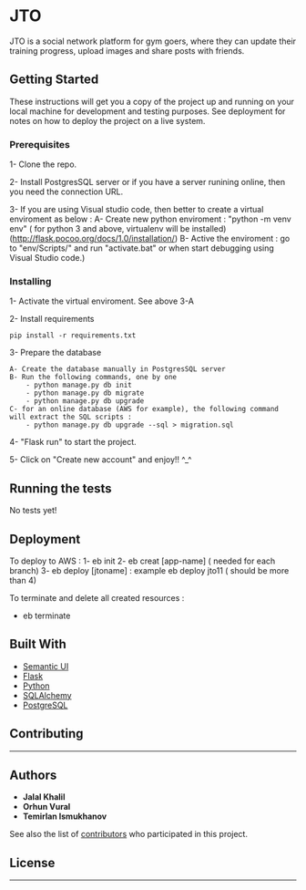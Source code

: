 # JTO

JTO is a social network platform for gym goers, where they can update their training progress, upload images and share posts with friends.

## Getting Started

These instructions will get you a copy of the project up and running on your local machine for development and testing purposes. See deployment for notes on how to deploy the project on a live system.

### Prerequisites

1- Clone the repo.

2- Install PostgresSQL server or if you have a server runining online, then you need the connection URL.

3- If you are using Visual studio code, then better to create a virtual enviroment as below : 
    A- Create new python enviroment : "python -m venv env" ( for python 3 and above, virtualenv will be installed) (http://flask.pocoo.org/docs/1.0/installation/)
    B- Active the enviroment : go to "env/Scripts/" and run "activate.bat" or when start debugging using Visual Studio code.)

### Installing

1- Activate the virtual enviroment. See above 3-A

2- Install requirements

```
pip install -r requirements.txt
```
3- Prepare the database

    A- Create the database manually in PostgresSQL server
    B- Run the following commands, one by one
        - python manage.py db init
        - python manage.py db migrate
        - python manage.py db upgrade
    C- for an online database (AWS for example), the following command will extract the SQL scripts : 
        - python manage.py db upgrade --sql > migration.sql

4- "Flask run" to start the project. 

5- Click on "Create new account" and enjoy!! ^_^

## Running the tests

No tests yet! 

## Deployment

To deploy to AWS : 
1- eb init
2- eb creat [app-name] ( needed for each branch)
3- eb deploy [jtoname] : example eb deploy jto11 ( should be more than 4)

To terminate and delete all created resources : 
- eb terminate

## Built With

* [Semantic UI](https://semantic-ui.com/) 
* [Flask](https://palletsprojects.com/p/flask/)
* [Python](https://www.python.org/)
* [SQLAlchemy](https://www.sqlalchemy.org/)
* [PostgreSQL](https://www.postgresql.org/)

## Contributing

---


## Authors

* **Jalal Khalil**
* **Orhun Vural**
* **Temirlan Ismukhanov**


See also the list of [contributors](https://github.com/jalal1/JTO/project/contributors/project/contributors) who participated in this project.

## License

---


